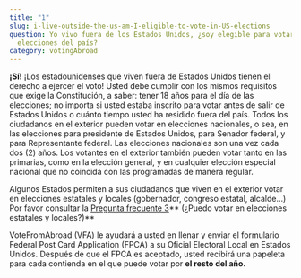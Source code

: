 ```yaml
---
title: "1"
slug: i-live-outside-the-us-am-I-eligible-to-vote-in-US-elections
question: Yo vivo fuera de los Estados Unidos, ¿soy elegible para votar en las
  elecciones del país?
category: votingAbroad
---
```

**¡Sí!** ¡Los estadounidenses que viven fuera de Estados Unidos tienen el derecho a ejercer el voto! Usted debe cumplir con los mismos requisitos que exige la Constitución, a saber: tener 18 años para el día de las elecciones; no importa si usted estaba inscrito para votar antes de salir de Estados Unidos o cuánto tiempo usted ha residido fuera del país. Todos los ciudadanos en el exterior pueden votar en elecciones nacionales, o sea, en las elecciones para presidente de Estados Unidos, para Senador federal, y para Representante federal. Las elecciones nacionales son una vez cada dos (2) años. Los votantes en el exterior también pueden votar tanto en las primarias, como en la elección general, y en cualquier elección especial nacional que no coincida con las programadas de manera regular.

Algunos Estados permiten a sus ciudadanos que viven en el exterior votar en elecciones estatales y locales (gobernador, congreso estatal, alcalde…) Por favor consultar la [Pregunta frecuente 3](/es/faqs/3)**  (¿Puedo votar en elecciones estatales y locales?)**

VoteFromAbroad (VFA) le ayudará a usted en llenar y enviar el formulario Federal Post Card Application (FPCA) a su Oficial Electoral Local en Estados Unidos. Después de que el FPCA es aceptado, usted recibirá una papeleta para cada contienda en el que puede votar por **el resto del año.** 
